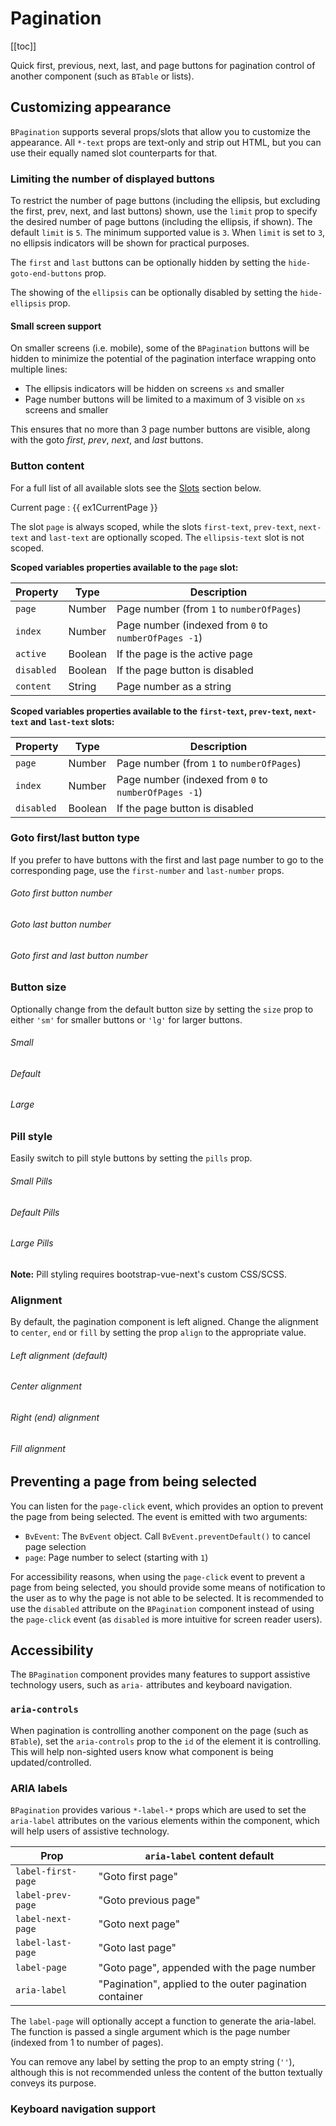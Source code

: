# Pagination

<ClientOnly>
  <Teleport to=".bd-toc">

[[toc]]

  </Teleport>
</ClientOnly>

<div class="lead mb-5">

Quick first, previous, next, last, and page buttons for pagination control of another component
(such as `BTable` or lists).

</div>

## Customizing appearance

`BPagination` supports several props/slots that allow you to customize the appearance. All
`*-text` props are text-only and strip out HTML, but you can use their equally named slot
counterparts for that.

### Limiting the number of displayed buttons

To restrict the number of page buttons (including the ellipsis, but excluding the first, prev, next,
and last buttons) shown, use the `limit` prop to specify the desired number of page buttons
(including the ellipsis, if shown). The default `limit` is `5`. The minimum supported value is `3`.
When `limit` is set to `3`, no ellipsis indicators will be shown for practical purposes.

The `first` and `last` buttons can be optionally hidden by setting the `hide-goto-end-buttons` prop.

The showing of the `ellipsis` can be optionally disabled by setting the `hide-ellipsis` prop.

#### Small screen support

On smaller screens (i.e. mobile), some of the `BPagination` buttons will be hidden to minimize
the potential of the pagination interface wrapping onto multiple lines:

- The ellipsis indicators will be hidden on screens `xs` and smaller
- Page number buttons will be limited to a maximum of 3 visible on `xs` screens and smaller

This ensures that no more than 3 page number buttons are visible, along with the goto _first_,
_prev_, _next_, and _last_ buttons.

### Button content

For a full list of all available slots see the [Slots](#comp-ref-b-pagination-slots) section below.

<HighlightCard>
  <!-- Use text in props -->
  <BPagination
    v-model="ex1CurrentPage"
    :total-rows="ex1Rows"
    :per-page="ex1PerPage"
    first-text="First"
    prev-text="Prev"
    next-text="Next"
    last-text="Last"
  />
  <!-- Use emojis in props -->
  <BPagination
    v-model="ex1CurrentPage"
    :total-rows="ex1Rows"
    :per-page="ex1PerPage"
    first-text="⏮"
    prev-text="⏪"
    next-text="⏩"
    last-text="⏭"
    class="mt-4"
  />
  <!-- Use HTML and sub-components in slots -->
  <BPagination v-model="ex1CurrentPage" :total-rows="ex1Rows" :per-page="ex1PerPage" class="mt-4">
    <template #first-text><span class="text-success">First</span></template>
    <template #prev-text><span class="text-danger">Prev</span></template>
    <template #next-text><span class="text-warning">Next</span></template>
    <template #last-text><span class="text-info">Last</span></template>
    <template #ellipsis-text>
      <BSpinner small type="grow" />
      <BSpinner small type="grow" />
      <BSpinner small type="grow" />
    </template>
    <template #page="{ page, active }">
      <b v-if="active">{{ page }}</b>
      <i v-else>{{ page }}</i>
    </template>
  </BPagination>
  Current page : {{ ex1CurrentPage }}
  <template #html>

```vue
<template>
  <!-- Use text in props -->
  <BPagination
    v-model="ex1CurrentPage"
    :total-rows="ex1Rows"
    :per-page="ex1PerPage"
    first-text="First"
    prev-text="Prev"
    next-text="Next"
    last-text="Last"
  />

  <!-- Use emojis in props -->
  <BPagination
    v-model="ex1CurrentPage"
    :total-rows="ex1Rows"
    :per-page="ex1PerPage"
    first-text="⏮"
    prev-text="⏪"
    next-text="⏩"
    last-text="⏭"
    class="mt-4"
  />

  <!-- Use HTML and sub-components in slots -->
  <BPagination v-model="ex1CurrentPage" :total-rows="ex1Rows" :per-page="ex1PerPage" class="mt-4">
    <template #first-text><span class="text-success">First</span></template>
    <template #prev-text><span class="text-danger">Prev</span></template>
    <template #next-text><span class="text-warning">Next</span></template>
    <template #last-text><span class="text-info">Last</span></template>
    <template #ellipsis-text>
      <BSpinner small type="grow" />
      <BSpinner small type="grow" />
      <BSpinner small type="grow" />
    </template>
    <template #page="{page, active}">
      <b v-if="active">{{ page }}</b>
      <i v-else>{{ page }}</i>
    </template>
  </BPagination>
  Current page : {{ ex1CurrentPage }}
</template>

<script setup lang="ts">
const ex1CurrentPage = ref(1)
const ex1PerPage = ref(10)
const ex1Rows = ref(100)
</script>
```

  </template>
</HighlightCard>

The slot `page` is always scoped, while the slots `first-text`, `prev-text`, `next-text` and
`last-text` are optionally scoped. The `ellipsis-text` slot is not scoped.

**Scoped variables properties available to the `page` slot:**

| Property   | Type    | Description                                          |
| ---------- | ------- | ---------------------------------------------------- |
| `page`     | Number  | Page number (from `1` to `numberOfPages`)            |
| `index`    | Number  | Page number (indexed from `0` to `numberOfPages -1`) |
| `active`   | Boolean | If the page is the active page                       |
| `disabled` | Boolean | If the page button is disabled                       |
| `content`  | String  | Page number as a string                              |

**Scoped variables properties available to the `first-text`, `prev-text`, `next-text` and
`last-text` slots:**

| Property   | Type    | Description                                          |
| ---------- | ------- | ---------------------------------------------------- |
| `page`     | Number  | Page number (from `1` to `numberOfPages`)            |
| `index`    | Number  | Page number (indexed from `0` to `numberOfPages -1`) |
| `disabled` | Boolean | If the page button is disabled                       |

### Goto first/last button type

If you prefer to have buttons with the first and last page number to go to the corresponding page,
use the `first-number` and `last-number` props.

<HighlightCard>
  <div>
    <h6>Goto first button number</h6>
    <BPagination
      v-model="ex2CurrentPage"
      :total-rows="ex2Rows"
      :per-page="ex2PerPage"
      first-number
    />
  </div>
  <div class="mt-3">
    <h6>Goto last button number</h6>
    <BPagination
      v-model="ex2CurrentPage"
      :total-rows="ex2Rows"
      :per-page="ex2PerPage"
      last-number
    />
  </div>
  <div class="mt-3">
    <h6>Goto first and last button number</h6>
    <BPagination
      v-model="ex2CurrentPage"
      :total-rows="ex2Rows"
      :per-page="ex2PerPage"
      first-number
      last-number
    />
  </div>
  <template #html>

```vue
<template>
  <h6>Goto first button number</h6>
  <BPagination v-model="ex2CurrentPage" :total-rows="ex2Rows" :per-page="ex2PerPage" first-number />

  <h6>Goto last button number</h6>
  <BPagination v-model="ex2CurrentPage" :total-rows="ex2Rows" :per-page="ex2PerPage" last-number />

  <h6>Goto first and last button number</h6>
  <BPagination
    v-model="ex2CurrentPage"
    :total-rows="ex2Rows"
    :per-page="ex2PerPage"
    first-number
    last-number
  />
</template>

<script setup lang="ts">
const ex2CurrentPage = ref(5)
const ex2PerPage = ref(1)
const ex2Rows = ref(100)
</script>
```

  </template>
</HighlightCard>

### Button size

Optionally change from the default button size by setting the `size` prop to either `'sm'` for
smaller buttons or `'lg'` for larger buttons.

<HighlightCard>
  <div>
    <h6>Small</h6>
    <BPagination v-model="ex3CurrentPage" :total-rows="ex3Rows" size="sm" />
  </div>
  <div class="mt-3">
    <h6>Default</h6>
    <BPagination v-model="ex3CurrentPage" :total-rows="ex3Rows" />
  </div>
  <div class="mt-3">
    <h6>Large</h6>
    <BPagination v-model="ex3CurrentPage" :total-rows="ex3Rows" size="lg" />
  </div>
  <template #html>

```vue
<template>
  <h6>Small</h6>
  <BPagination v-model="ex3CurrentPage" :total-rows="ex3Rows" size="sm" />

  <h6>Default</h6>
  <BPagination v-model="ex3CurrentPage" :total-rows="ex3Rows" />

  <h6>Large</h6>
  <BPagination v-model="ex3CurrentPage" :total-rows="ex3Rows" size="lg" />
</template>

<script setup lang="ts">
const ex3CurrentPage = ref(1)
const ex3Rows = ref(100)
</script>
```

  </template>
</HighlightCard>

### Pill style

Easily switch to pill style buttons by setting the `pills` prop.

<HighlightCard>
  <div>
    <h6>Small Pills</h6>
    <BPagination v-model="ex4CurrentPage" pills :total-rows="ex4Rows" size="sm" />
  </div>
  <div class="mt-3">
    <h6>Default Pills</h6>
    <BPagination v-model="ex4CurrentPage" pills :total-rows="ex4Rows" />
  </div>
  <div class="mt-3">
    <h6>Large Pills</h6>
    <BPagination v-model="ex4CurrentPage" pills :total-rows="ex4Rows" size="lg" />
  </div>
  <template #html>

```vue
<template>
  <h6>Small Pills</h6>
  <BPagination v-model="ex4CurrentPage" pills :total-rows="ex4Rows" size="sm" />

  <h6>Default Pills</h6>
  <BPagination v-model="ex4CurrentPage" pills :total-rows="ex4Rows" />

  <h6>Large Pills</h6>
  <BPagination v-model="ex4CurrentPage" pills :total-rows="ex4Rows" size="lg" />
</template>

<script setup lang="ts">
const ex4CurrentPage = ref(1)
const ex4Rows = ref(100)
</script>
```

  </template>
</HighlightCard>

**Note:** Pill styling requires bootstrap-vue-next's custom CSS/SCSS.

### Alignment

By default, the pagination component is left aligned. Change the alignment to `center`, `end`
or `fill` by setting the prop `align` to the appropriate value.

<HighlightCard>
  <div>
    <h6>Left alignment (default)</h6>
    <BPagination v-model="ex5CurrentPage" :total-rows="ex5Rows" />
  </div>
  <div class="mt-3">
    <h6 class="text-center">Center alignment</h6>
    <BPagination v-model="ex5CurrentPage" :total-rows="ex5Rows" align="center" />
  </div>
  <div class="mt-3">
    <h6 class="text-end">Right (end) alignment</h6>
    <BPagination v-model="ex5CurrentPage" :total-rows="ex5Rows" align="end" />
  </div>
  <div class="mt-3">
    <h6 class="text-center">Fill alignment</h6>
    <BPagination v-model="ex5CurrentPage" :total-rows="ex5Rows" align="fill" />
  </div>
  <template #html>

```vue
<template>
  <h6>Small Pills</h6>
  <BPagination v-model="ex4CurrentPage" pills :total-rows="ex4Rows" size="sm" />

  <h6>Default Pills</h6>
  <BPagination v-model="ex4CurrentPage" pills :total-rows="ex4Rows" />

  <h6>Large Pills</h6>
  <BPagination v-model="ex4CurrentPage" pills :total-rows="ex4Rows" size="lg" />
</template>

<script setup lang="ts">
const ex5CurrentPage = ref(1)
const ex5Rows = ref(100)
</script>
```

  </template>
</HighlightCard>

## Preventing a page from being selected

You can listen for the `page-click` event, which provides an option to prevent the page from being
selected. The event is emitted with two arguments:

- `BvEvent`: The `BvEvent` object. Call `BvEvent.preventDefault()` to cancel page selection
- `page`: Page number to select (starting with `1`)

For accessibility reasons, when using the `page-click` event to prevent a page from being selected,
you should provide some means of notification to the user as to why the page is not able to be
selected. It is recommended to use the `disabled` attribute on the `BPagination` component
instead of using the `page-click` event (as `disabled` is more intuitive for screen reader users).

## Accessibility

The `BPagination` component provides many features to support assistive technology users, such as
`aria-` attributes and keyboard navigation.

### `aria-controls`

When pagination is controlling another component on the page (such as `BTable`), set the
`aria-controls` prop to the `id` of the element it is controlling. This will help non-sighted users
know what component is being updated/controlled.

### ARIA labels

`BPagination` provides various `*-label-*` props which are used to set the `aria-label`
attributes on the various elements within the component, which will help users of assistive
technology.

| Prop               | `aria-label` content default                            |
| ------------------ | ------------------------------------------------------- |
| `label-first-page` | "Goto first page"                                       |
| `label-prev-page`  | "Goto previous page"                                    |
| `label-next-page`  | "Goto next page"                                        |
| `label-last-page`  | "Goto last page"                                        |
| `label-page`       | "Goto page", appended with the page number              |
| `aria-label`       | "Pagination", applied to the outer pagination container |

The `label-page` will optionally accept a function to generate the aria-label. The function is
passed a single argument which is the page number (indexed from 1 to number of pages).

You can remove any label by setting the prop to an empty string (`''`), although this is not
recommended unless the content of the button textually conveys its purpose.

### Keyboard navigation support

<ComponentReference :data="data" />

<script setup lang="ts">
import {data} from '../../data/components/pagination.data'
import ComponentReference from '../../components/ComponentReference.vue'
import HighlightCard from '../../components/HighlightCard.vue'
import {BProgress, BSpinner, BCard, BCardBody, BPagination} from 'bootstrap-vue-next'
import {ref, computed} from 'vue'

const ex1CurrentPage = ref(1);
const ex1PerPage = ref(10);
const ex1Rows = ref(100);

const ex2CurrentPage = ref(5);
const ex2PerPage = ref(1);
const ex2Rows = ref(100);

const ex3CurrentPage = ref(1);
const ex3Rows = ref(100);

const ex4CurrentPage = ref(1);
const ex4Rows = ref(100);

const ex5CurrentPage = ref(3);
const ex5Rows = ref(100);
</script>
